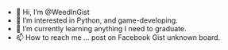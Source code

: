 - 👋 Hi, I’m @WeedInGist
- 👀 I’m interested in Python, and game-developing.
- 🌱 I’m currently learning anything I need to graduate.
- 📫 How to reach me ... post on Facebook Gist unknown board.

<!---
WeedInGist/WeedInGist is a ✨ special ✨ repository because its `README.md` (this file) appears on your GitHub profile.
You can click the Preview link to take a look at your changes.
--->
